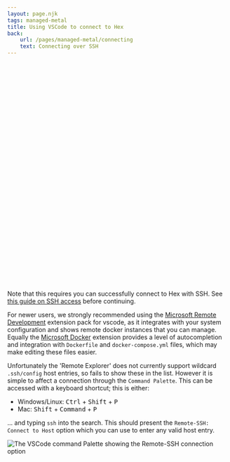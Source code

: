 ```yaml
---
layout: page.njk
tags: managed-metal
title: Using VSCode to connect to Hex
back:
    url: /pages/managed-metal/connecting
    text: Connecting over SSH
---
```


<div role="alert" class="alert">
  <svg xmlns="http://www.w3.org/2000/svg" class="stroke-current shrink-0 h-6 w-6" fill="none" viewBox="0 0 24 24"><path stroke-linecap="round" stroke-linejoin="round" stroke-width="2" d="M12 9v2m0 4h.01m-6.938 4h13.856c1.54 0 2.502-1.667 1.732-3L13.732 4c-.77-1.333-2.694-1.333-3.464 0L3.34 16c-.77 1.333.192 3 1.732 3z" /></svg>

Note that this requires you can successfully connect to Hex with SSH. See [this guide on SSH access](/pages/managed-metal/connecting) before continuing.
</div>

For newer users, we strongly recommended using the [Microsoft Remote Development](https://marketplace.visualstudio.com/items?itemName=ms-vscode-remote.vscode-remote-extensionpack)
extension pack for vscode, as it integrates with your system configuration and shows remote docker instances that you can manage.
Equally the [Microsoft Docker](https://marketplace.visualstudio.com/items?itemName=ms-azuretools.vscode-docker) extension
provides a level of autocompletion and integration with `Dockerfile` and `docker-compose.yml` files, which may make
editing these files easier.

Unfortunately the 'Remote Explorer' does not currently support wildcard `.ssh/config` host entries, so fails to show these
in the list. However it is simple to affect a connection through the `Command Palette`. This can be accessed with a keyboard
shortcut; this is either:

- Windows/Linux: <kbd class="kbd">Ctrl</kbd> + <kbd class="kbd">Shift</kbd> + <kbd class="kbd">P</kbd>
- Mac: <kbd class="kbd">Shift</kbd> + <kbd class="kbd">Command</kbd> + <kbd class="kbd">P</kbd>

... and typing `ssh` into the search. This should present the `Remote-SSH: Connect to Host` option which you can use to enter
any valid host entry.

![The VSCode command Palette showing the Remote-SSH connection option](/assets/img/vscode-remote-ssh.png)